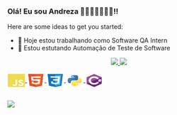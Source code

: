 ### Olá! Eu sou Andreza 👩🏾👩🏾‍💻👋🏾!!

Here are some ideas to get you started:
- 🔭  Hoje  estou trabalhando como Software QA Intern
- 🌱 Estou estutando Automação de Teste de Software


<div align="center">
  <a href="https://github.com/AndrezzaDias">
  <img height="180em" src="https://github-readme-stats.vercel.app/api?username=AndrezzaDias&show_icons=true&theme=dracula&include_all_commits=true&count_private=true"/>
  <img height="180em" src="https://github-readme-stats.vercel.app/api/top-langs/?username=AndrezzaDias&layout=compact&langs_count=7&theme=dracula"/>
</div>
 </div>
<div style="display: inline_block"><br>
    <img align="center" alt="And-Js" height="30" width="40" src="https://raw.githubusercontent.com/devicons/devicon/master/icons/javascript/javascript-plain.svg">
  <img align="center" alt="And-HTML" height="30" width="40" src="https://raw.githubusercontent.com/devicons/devicon/master/icons/html5/html5-original.svg">
  <img align="center" alt="And-CSS" height="30" width="40" src="https://raw.githubusercontent.com/devicons/devicon/master/icons/css3/css3-original.svg">
  <img align="center" alt="And-Python" height="30" width="40" src="https://raw.githubusercontent.com/devicons/devicon/master/icons/python/python-original.svg">
  <img align="center" alt="And-Csharp" height="30" width="40" src="https://raw.githubusercontent.com/devicons/devicon/master/icons/csharp/csharp-original.svg">

</div>

##
<div>
<a href="https://www.linkedin.com/in/andreza-dias-3186a3146/"><img src="https://img.shields.io/badge/-LinkedIn-%230077B5?style=for-the-badge&logo=linkedin&logoColor=white" target="_blank"></a> 
 
</div>

